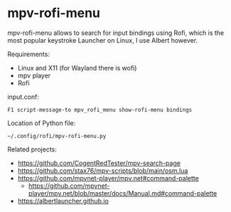 
# mpv-rofi-menu

mpv-rofi-menu allows to search for input bindings using Rofi,
which is the most popular keystroke Launcher on Linux,
I use Albert however.

Requirements:

- Linux and X11 (for Wayland there is wofi)
- mpv player
- Rofi

input.conf:

`F1 script-message-to mpv_rofi_menu show-rofi-menu bindings`

Location of Python file:

`~/.config/rofi/mpv-rofi-menu.py`

Related projects:

- https://github.com/CogentRedTester/mpv-search-page
- https://github.com/stax76/mpv-scripts/blob/main/osm.lua
- https://github.com/mpvnet-player/mpv.net#command-palette
  - https://github.com/mpvnet-player/mpv.net/blob/master/docs/Manual.md#command-palette
- https://albertlauncher.github.io
